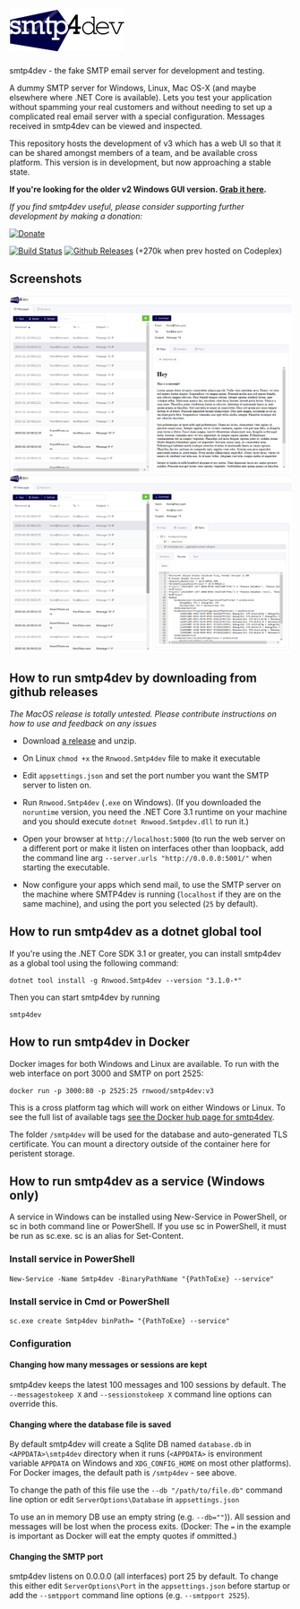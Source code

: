 # <img src='Rnwood.Smtp4dev/ClientApp/public/logo.png' alt='logo'/>
smtp4dev - the fake SMTP email server for development and testing.

A dummy SMTP server for Windows, Linux, Mac OS-X (and maybe elsewhere where .NET Core is available). Lets you test your application without spamming your real customers and without needing to set up a complicated real email server with a special configuration. Messages received in smtp4dev can be viewed and inspected.

This repository hosts the development of v3 which has a web UI so that it can be shared amongst members of a team, and be available cross platform.
This version is in development, but now approaching a stable state.

**If you're looking for the older v2 Windows GUI version. [Grab it here](https://github.com/rnwood/smtp4dev/releases/tag/v2.0.10).**

*If you find smtp4dev useful, please consider supporting further development by making a donation:*

<a href='https://www.paypal.me/rnwood'><img alt='Donate' src='https://www.paypalobjects.com/webstatic/en_US/btn/btn_donate_pp_142x27.png'/></a>

[![Build Status](https://dev.azure.com/smtp4dev/smtp4dev/_apis/build/status/rnwood.smtp4dev?branchName=master)](https://dev.azure.com/smtp4dev/smtp4dev/_build/latest?definitionId=2&branchName=master)
[![Github Releases](https://img.shields.io/github/downloads/rnwood/smtp4dev/latest/total.svg)](https://github.com/rnwood/smtp4dev/releases) (+270k when prev hosted on Codeplex)

## Screenshots

![Screenshot 1](screenshot1.png)
![Screenshot 2](screenshot2.png)


## How to run smtp4dev by downloading from github releases 

*The MacOS release is totally untested. Please contribute instructions on how to use and feedback on any issues*

- Download [a release](https://github.com/rnwood/smtp4dev/releases) and unzip.

- On Linux `chmod +x` the `Rnwood.Smtp4dev` file to make it executable

- Edit ``appsettings.json`` and set the port number you want the SMTP server to listen on.

- Run `Rnwood.Smtp4dev` (`.exe` on Windows). (If you downloaded the ``noruntime`` version, you need the .NET Core 3.1 runtime on your machine and you should execute ``dotnet Rnwood.Smtpdev.dll`` to run it.)

- Open your browser at `http://localhost:5000` (to run the web server on a different port or make it listen on interfaces other than loopback, add the command line arg `--server.urls "http://0.0.0.0:5001/"` when starting the executable.

- Now configure your apps which send mail, to use the SMTP server on the machine where SMTP4dev is running (``localhost`` if they are on the same machine), and using the port you selected (``25`` by default).

## How to run smtp4dev as a dotnet global tool

If you're using the .NET Core SDK 3.1 or greater, you can install smtp4dev as a global tool using the following command:
```
dotnet tool install -g Rnwood.Smtp4dev --version "3.1.0-*"
```
Then you can start smtp4dev by running
```
smtp4dev
```


## How to run smtp4dev in Docker
Docker images for both Windows and Linux are available. To run with the web interface on port 3000 and SMTP on port 2525:

```
docker run -p 3000:80 -p 2525:25 rnwood/smtp4dev:v3
```
This is a cross platform tag which will work on either Windows or Linux. To see the full list of available tags [see the Docker hub page for smtp4dev](https://hub.docker.com/r/rnwood/smtp4dev/tags/).

The folder ``/smtp4dev`` will be used for the database and auto-generated TLS certificate. You can mount a directory outside of the container here for peristent storage.

## How to run smtp4dev as a service (Windows only)

A service in Windows can be installed using New-Service in PowerShell, or sc in both command line or PowerShell. If you use sc in PowerShell, it must be run as sc.exe. sc is an alias for Set-Content.

### Install service in PowerShell

```
New-Service -Name Smtp4dev -BinaryPathName "{PathToExe} --service"
```

### Install service in Cmd or PowerShell

```
sc.exe create Smtp4dev binPath= "{PathToExe} --service"
```


### Configuration
#### Changing how many messages or sessions are kept
smtp4dev keeps the latest 100 messages and 100 sessions by default.
The ``--messagestokeep X`` and ``--sessionstokeep X`` command line options can override this.

#### Changing where the database file is saved
By default smtp4dev will create a Sqlite DB named ``database.db`` in ``<APPDATA>\smtp4dev`` directory when it runs (``<APPDATA>`` is environment variable ``APPDATA`` on Windows and ``XDG_CONFIG_HOME`` on most other platforms).
For Docker images, the default path is ``/smtp4dev`` - see above.

To change the path of this file use the ``--db "/path/to/file.db"`` command line option or edit ``ServerOptions\Database`` in ``appsettings.json``



To use an in memory DB use an empty string (e.g. ``--db=""``)). All session and messages will be lost when the process exits. (Docker: The ``=`` in the example is important as Docker will eat the empty quotes if ommitted.)

#### Changing the SMTP port
smtp4dev listens on 0.0.0.0 (all interfaces) port 25 by default. To change this either edit `ServerOptions\Port` in the ``appsettings.json`` before startup or add the ``--smtpport`` command line options (e.g. ``--smtpport 2525``).
